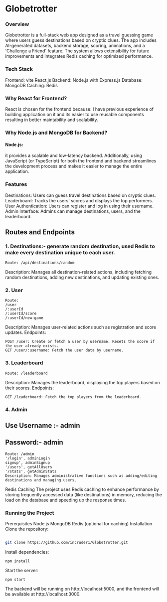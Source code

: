 # Globetrotter
 ### Overview
Globetrotter is a full-stack web app designed as a travel guessing game where users guess destinations based on cryptic clues. The app includes AI-generated datasets, backend storage, scoring, animations, and a 'Challenge a Friend' feature. The system allows extensibility for future improvements and integrates Redis caching for optimized performance.

 ### Tech Stack
Frontend: vite React.js
Backend: Node.js with Express.js
Database: MongoDB
Caching: Redis
 ### Why React for Frontend?
React is chosen for the frontend because:
I have previous experience of building application on it and its easier to use reusable components resulting in better maintability and scalability.

### Why Node.js and MongoDB for Backend?

#### Node.js:
it provides a scalable and low-latency backend. Additionally, using JavaScript (or TypeScript) for both the frontend and backend streamlines the development process and makes it easier to manage the entire application.

### Features
Destinations: Users can guess travel destinations based on cryptic clues.
Leaderboard: Tracks the users' scores and displays the top performers.
User Authentication: Users can register and log in using their username.
Admin Interface: Admins can manage destinations, users, and the leaderboard.
 ## Routes and Endpoints
 ### 1. Destinations:- generate random destination, used Redis to make every destination unique to each user.
 ```
Route: /api/destinations/random
```
Description: Manages all destination-related actions, including fetching random destinations, adding new destinations, and updating existing ones.
 ### 2. User
  ```
Route:
/user
/:userId
/:userId/score
/:userId/new-game
 ```
Description: Manages user-related actions such as registration and score updates.
Endpoints:
 ```
POST /user: Create or fetch a user by username. Resets the score if the user already exists.
GET /user/:username: Fetch the user data by username.
 ```
### 3. Leaderboard
  ```
Route: /leaderboard
 ```
Description: Manages the leaderboard, displaying the top players based on their scores.
Endpoints:
 ```
GET /leaderboard: Fetch the top players from the leaderboard.
 ```
### 4. Admin
## Use Username :- admin
## Password:- admin
 ```
Route: /admin
'/login', adminLogin
signup', adminSignup
'/users', getAllUsers
'/stats', getAdminStats
Description: Manages administrative functions such as adding/editing destinations and managing users.
 ```
Redis Caching
The project uses Redis caching to enhance performance by storing frequently accessed data (like destinations) in memory, reducing the load on the database and speeding up the response times.

 ### Running the Project
Prerequisites
Node.js
MongoDB
Redis (optional for caching)
Installation
Clone the repository:

  ```bash

git clone https://github.com/incruder1/Globetrotter.git
```
Install dependencies:
```
npm install
```
Start the server:

```
npm start
```
The backend will be running on http://localhost:5000, and the frontend will be available at http://localhost:3000.

